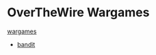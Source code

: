 # OverTheWire Wargames

[wargames](https://overthewire.org/wargames/)

- [bandit](https://overthewire.org/wargames/bandit/)
